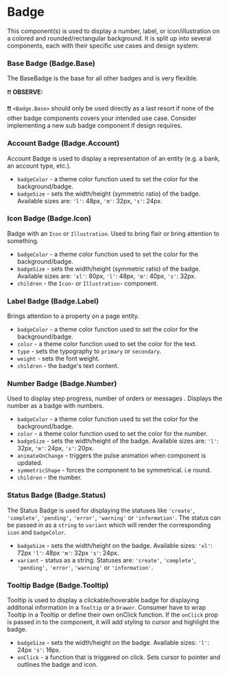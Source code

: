 # Badge

This component(s) is used to display a number, label, or icon/illustration on a colored and rounded/rectangular background. It is split up into several components, each with their specific use cases and design system:

### Base Badge (Badge.Base)

The BaseBadge is the base for all other badges and is very flexible.

❗❗ **OBSERVE:**

❗❗ `<Badge.Base>` should only be used directly as a last resort if none of the other badge components covers your intended use case. Consider implementing a new sub badge component if design requires.

### Account Badge (Badge.Account)

Account Badge is used to display a representation of an entity (e.g. a bank, an account type, etc.).

- `badgeColor` - a theme color function used to set the color for the background/badge.
- `badgeSize` - sets the width/height (symmetric ratio) of the badge. Available sizes are: `'l'`: 48px, `'m'`: 32px, `'s'`: 24px.

### Icon Badge (Badge.Icon)

Badge with an `Icon` or `Illustration`. Used to bring flair or bring attention to something.

- `badgeColor` - a theme color function used to set the color for the background/badge.
- `badgeSize` - sets the width/height (symmetric ratio) of the badge. Available sizes are: `'xl'`: 80px, `'l'`: 48px, `'m'`: 40px, `'s'`: 32px.
- `children` - the `Icon`- or `Illustration`- component.

### Label Badge (Badge.Label)

Brings attention to a property on a page entity.

- `badgeColor` - a theme color function used to set the color for the background/badge.
- `color` - a theme color function used to set the color for the text.
- `type` - sets the typography to `primary` or `secondary`.
- `weight` - sets the font weight.
- `children` - the badge's text content.

### Number Badge (Badge.Number)

Used to display step progress, number of orders or messages . Displays the number as a badge with numbers.

- `badgeColor` - a theme color function used to set the color for the background/badge.
- `color` - a theme color function used to set the color for the number.
- `badgeSize` - sets the width/height of the badge. Available sizes are: `'l'`: 32px, `'m'`: 24px, `'s'`: 20px.
- `animateOnChange` - triggers the pulse animation when component is updated.
- `symmetricShape` - forces the component to be symmetrical. i.e round.
- `children` - the number.

### Status Badge (Badge.Status)

The Status Badge is used for displaying the statuses like `'create'`, `'complete'`, `'pending',` `'error'`, `'warning'` or `'information'`.
The status can be passed in as a `string` to `variant` which will render the corresponding `icon` and `badgeColor`.

- `badgeSize` - sets the width/height on the badge. Available sizes: `'xl'`: 72px `'l'`: 48px `'m'`: 32px `'s'`: 24px.
- `variant` - status as a string. Statuses are: `'create'`, `'complete'`, `'pending',` `'error'`, `'warning'` or `'information'`.

### Tooltip Badge (Badge.Tooltip)

Tooltip is used to display a clickable/hoverable badge for displaying additonal information in a `Tooltip` or a `Drawer`.
Consumer have to wrap Tooltip in a Tooltip or define their own onClick function.
If the `onClick` prop is passed in to the component, it will add styling to cursor and highlight the badge.

- `badgeSize` - sets the width/height on the badge. Available sizes: `'l'`: 24px `'s'`: 16px.
- `onClick` - a function that is triggered on click. Sets cursor to pointer and outlines the badge and icon.
